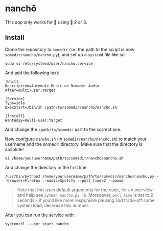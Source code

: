 # nanchō

This app only works for :penguin: using :snake: 2 or 3.

## Install

Clone the repository to `somedir` (i.e. the path to the script is now `somedir/nancho/nancho.py`), and set up a `systemd` file like so:

```shell
sudo vi /etc/systemd/user/nancho.service
```

And add the following text:

```
[Unit]
Description=Automute Music on Browser Audio
After=multi-user.target

[Service]
Type=idle
ExecStart=/bin/sh /path/to/somedir/nancho/nancho.sh

[Install]
WantedBy=multi-user.target
```

And change the `/path/to/somedir` part to the correct one.

Now configure `nancho.sh` (in `somedir/nancho/nancho.sh`) to match your username and the somedir directory. Make sure that the directory is absolute!

```shell
vi /home/yourusername/path/to/somedir/nancho/nancho.sh
```

And change the directory in the first line:

```shell
/usr/bin/python3 /home/yourusername/path/to/somedir/nancho/nancho.py --browser=Firefox --music=Spotify --poll_time=2 --pause
```

> Note that this uses default arguments for the code, for an overview and help see `python nancho.py -h`. Moreoever, `poll_time` is set to 2 seconds - if you'd like more responsive pausing and trade-off some system load, decrease this number.

After you can run the service with:

```
systemctl --user start nancho
```
